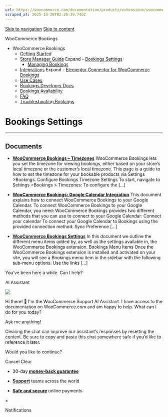 ```yaml
---
url: https://woocommerce.com/documentation/products/extensions/woocommerce-bookings/store-manager-guide-woocommerce-bookings/bookings-settings
scraped_at: 2025-10-20T02:26:39.740Z
---
```


[Skip to navigation](https://woocommerce.com/documentation/products/extensions/woocommerce-bookings/store-manager-guide-woocommerce-bookings/bookings-settings/#main-navigation) [Skip to content](https://woocommerce.com/documentation/products/extensions/woocommerce-bookings/store-manager-guide-woocommerce-bookings/bookings-settings/#page)

WooCommerce Bookings

- WooCommerce Bookings
  - [Getting Started](https://woocommerce.com/document/introduction-to-woocommerce-bookings/ "Getting Started")
  - [Store Manager Guide](https://woocommerce.com/document/introduction-to-woocommerce-bookings/woocommerce-bookings-store-manager-guide/ "Store Manager Guide") Expand    - [Bookings Settings](https://woocommerce.com/documentation/products/extensions/woocommerce-bookings/store-manager-guide-woocommerce-bookings/bookings-settings/ "Bookings Settings")
    - [Managing Bookings](https://woocommerce.com/document/introduction-to-woocommerce-bookings/managing-woocommerce-bookings/ "Managing Bookings")
  - [Integrations](https://woocommerce.com/documentation/products/extensions/woocommerce-bookings/integrations-woocommerce-bookings/ "Integrations") Expand    - [Elementor Connector for WooCommerce Bookings](https://woocommerce.com/documentation/products/extensions/woocommerce-bookings/integrations-woocommerce-bookings/elementor-connector-for-woocommerce-bookings/ "Elementor Connector for WooCommerce Bookings")
  - [Use Cases](https://woocommerce.com/document/introduction-to-woocommerce-bookings/woocommerce-bookings-use-cases/ "Use Cases")
  - [Bookings Developer Docs](https://woocommerce.com/documentation/products/extensions/woocommerce-bookings/developer-docs-bookings/ "Bookings Developer Docs")
  - [Bookings Availability](https://woocommerce.com/documentation/products/extensions/woocommerce-bookings/woocommerce-bookings-availability/ "WooCommerce Bookings Availability is a paid add-on for the WooCommerce Bookings extension that helps you sell more bookings by presenting a calendar or schedule of available slots in a page or post.")
  - [FAQ](https://woocommerce.com/document/introduction-to-woocommerce-bookings/bookings-faq/ "FAQ")
  - [Troubleshooting Bookings](https://woocommerce.com/documentation/products/extensions/woocommerce-bookings/troubleshooting-bookings/ "Troubleshooting Bookings")

# Bookings Settings

* * *

## Documents

- [**WooCommerce Bookings – Timezones**](https://woocommerce.com/document/introduction-to-woocommerce-bookings/woocommerce-booking-settings/timezones/)
WooCommerce Bookings lets you set the timezone for viewing bookings, either based on your store’s local timezone or the customer’s local timezone. This page is a guide to how to set the timezone for your bookable products via Settings >Bookings. Configure Bookings Timezone Settings To start, navigate to Settings >Bookings > Timezones: To configure the \[…\]

- [**WooCommerce Bookings: Google Calendar Integration**](https://woocommerce.com/document/introduction-to-woocommerce-bookings/woocommerce-booking-settings/woocommerce-booking-google-calendar-integration/)
This document explains how to connect WooCommerce Bookings to your Google Calendar. To connect WooCommerce Bookings to your Google Calendar, you need: WooCommerce Bookings provides two different methods that you can use to connect to your Google Calendar: Connect your calendar To connect your Google Calendar to Bookings using the provided connection method: Sync Preference \[…\]

- [**WooCommerce Bookings Settings**](https://woocommerce.com/document/introduction-to-woocommerce-bookings/woocommerce-booking-settings/)
In this document we outline the different menu items added by, as well as the settings available in, the WooCommerce Bookings extension. Bookings Menu Items Once the WooCommerce Bookings extension is installed and activated on your site, you will see a Bookings menu item in the sidebar with the following sub-menu options. Use the links \[…\]


You've been here a while. Can I help?

AI Assistant

![](https://woocommerce.com/wp-content/themes/woo/images/svg/support-chat-bot-avatar.svg)

Hi there! 👋 I'm the WooCommerce Support AI Assistant. I have access to the documentation on WooCommerce.com and am happy to help. What can I do for you today?

Ask me anything!

Clearing the chat can improve our assistant’s responses by resetting the context. Be sure to copy and paste this chat somewhere safe if you’d like to reference it later.

Would you like to continue?

Cancel
Clear

- 30-day **[money-back guarantee](https://woocommerce.com/refund-policy/)**

- **[Support](https://woocommerce.com/docs/)**
teams across the world

- **[Safe and secure](https://woocommerce.com/products/woopayments/)**
online payments

×

Notifications
